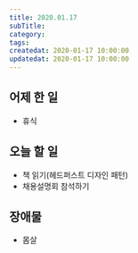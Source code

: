 ```yaml
---
title: 2020.01.17
subTitle: 
category: 
tags: 
createdat: 2020-01-17 10:00:00
updatedat: 2020-01-17 10:00:00
---
```


## 어제 한 일

* 휴식

## 오늘 할 일

* 책 읽기(헤드퍼스트 디자인 패턴)
* 채용설명회 참석하기

## 장애물

* 몸살
